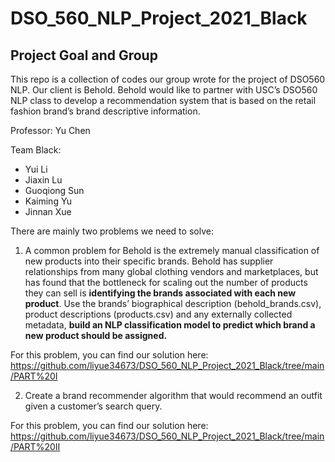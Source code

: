 # DSO_560_NLP_Project_2021_Black


## Project Goal and Group

This repo is a collection of codes our group wrote for the project of DSO560 NLP. Our client is Behold. Behold would like to partner with USC’s DSO560 NLP class to develop a recommendation system that is based on the retail fashion brand’s brand descriptive information.

Professor: Yu Chen

Team Black:

- Yui Li
- Jiaxin Lu
- Guoqiong Sun
- Kaiming Yu
- Jinnan Xue

There are mainly two problems we need to solve:

1) A common problem for Behold is the extremely manual classification of new products into their specific brands. Behold has supplier relationships from many global clothing vendors and marketplaces, but has found that the bottleneck for scaling out the number of products they can sell is **identifying the brands associated with each new product**. Use the brands’ biographical description (behold_brands.csv), product descriptions (products.csv) and any externally collected metadata, **build an NLP classification model to predict which brand a new product should be assigned.**

  For this problem, you can find our solution here: https://github.com/liyue34673/DSO_560_NLP_Project_2021_Black/tree/main/PART%20I

2) Create a brand recommender algorithm that would recommend an outfit given a customer’s search query.

  For this problem, you can find our solution here: https://github.com/liyue34673/DSO_560_NLP_Project_2021_Black/tree/main/PART%20II

